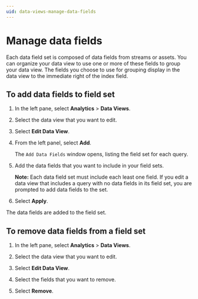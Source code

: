 ```yaml
---
uid: data-views-manage-data-fields
---
```


# Manage data fields

Each data field set is composed of data fields from streams or assets. You can organize your data view to use one or more of these fields to group your data view. The fields you choose to use for grouping display in the data view to the immediate right of the index field.

## To add data fields to field set

1. In the left pane, select **Analytics** > **Data Views**.

1. Select the data view that you want to edit.

1. Select **Edit Data View**.

1. From the left panel, select **Add**.

	The `Add Data Fields` window opens, listing the field set for each query.

1. Add the data fields that you want to include in your field sets.

	**Note:** Each data field set must include each least one field. If you edit a data view that includes a query with no data fields in its field set, you are prompted to add data fields to the set.

1. Select **Apply**.

The data fields are added to the field set.

## To remove data fields from a field set

1. In the left pane, select **Analytics** > **Data Views**.

1. Select the data view that you want to edit.

1. Select **Edit Data View**.

1. Select the fields that you want to remove.

1. Select **Remove**.